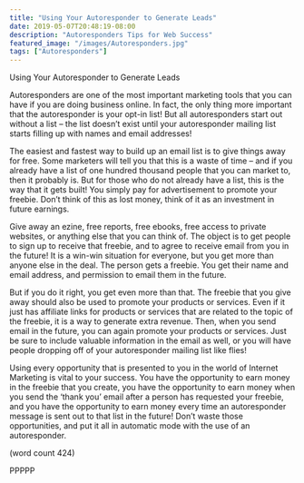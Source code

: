 ```yaml
---
title: "Using Your Autoresponder to Generate Leads"
date: 2019-05-07T20:48:19-08:00
description: "Autoresponders Tips for Web Success"
featured_image: "/images/Autoresponders.jpg"
tags: ["Autoresponders"]
---
```


Using Your Autoresponder to Generate Leads

Autoresponders are one of the most important marketing tools that you can have if you are doing business online. In fact, the 
only thing more important that the autoresponder is your opt-in list! But all autoresponders start out without a list – the list doesn’t 
exist until your autoresponder mailing list starts filling up with names and email addresses!

The easiest and fastest way to build up an email list is to give things away for free. Some marketers will tell you that this is a 
waste of time – and if you already have a list of one hundred thousand people that you can market to, then it probably is. But for 
those who do not already have a list, this is the way that it gets built! You simply pay for advertisement to promote your freebie. 
Don’t think of this as lost money, think of it as an investment in future earnings.

Give away an ezine, free reports, free ebooks, free access to private websites, or anything else that you can think of. The object is 
to get people to sign up to receive that freebie, and to agree to receive email from you in the future! It is a win-win situation for 
everyone, but you get more than anyone else in the deal. The person gets a freebie. You get their name and email address, and 
permission to email them in the future. 

But if you do it right, you get even more than that. The freebie that you give away should also be used to promote your products or 
services. Even if it just has affiliate links for products or services that are related to the topic of the freebie, it is a way to generate 
extra revenue.  Then, when you send email in the future, you can again promote your products or services. Just be sure to include 
valuable information in the email as well, or you will have people dropping off of your autoresponder mailing list like flies!

Using every opportunity that is presented to you in the world of Internet Marketing is vital to your success. You have the opportunity 
to earn money in the freebie that you create, you have the opportunity to earn money when you send the ‘thank you’ email after a 
person has requested your freebie, and you have the opportunity to earn money every time an autoresponder message is sent out 
to that list in the future! Don’t waste those opportunities, and put it all in automatic mode with the use of an autoresponder. 

(word count 424)

PPPPP

